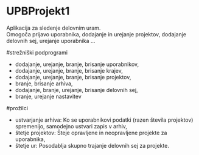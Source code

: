 # UPBProjekt1
Aplikacija za sledenje delovnim uram.<br>
Omogoča prijavo uporabnika, dodajanje in urejanje projektov, dodajanje delovnih sej, urejanje uporabnika ...

#strežniški podprogrami
- dodajanje, urejanje, branje, brisanje uporabnikov,<br>
- dodajanje, urejanje, branje, brisanje krajev, <br>
- dodajanje, urejanje, branje, brisanje projektov, <br>
- branje, brisanje arhiva, <br>
- dodajanje, branje, urejanje, brisanje delovnih sej, <br>
- branje, urejanje nastavitev <br>

#prožilci
- ustvarjanje arhiva: Ko se uporabnikovi podatki (razen števila projektov) spremenijo, samodejno ustvari zapis v arhiv, <br>
- štetje projektov: Šteje opravljene in neopravljene projekte za uporabnika, <br>
- štetje ur: Posodablja skupno trajanje delovnih sej za projekte.
